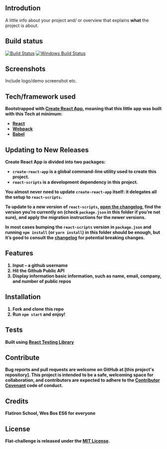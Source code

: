 ## Introdution
A little info about your project and/ or overview that explains **what** the project is about.

## Build status

[![Build Status](https://travis-ci.org/akashnimare/foco.svg?branch=master)](https://travis-ci.org/akashnimare/foco)
[![Windows Build Status](https://ci.appveyor.com/api/projects/status/github/akashnimare/foco?branch=master&svg=true)](https://ci.appveyor.com/project/akashnimare/foco/branch/master)

## Screenshots
Include logo/demo screenshot etc.

## Tech/framework used

<b>Bootstrapped with [Create React App]("https://github.com/facebook/create-react-app"), meaning that this little app was built with this Tech at minimum:
- [React]("https://reactjs.org") 
- [Webpack]("https://webpack.js.org")
- [Babel]("https://babeljs.io")

## Updating to New Releases

Create React App is divided into two packages:

- `create-react-app` is a global command-line utility used to create this project.
- `react-scripts` is a development dependency in this project.

You almost never need to update `create-react-app` itself: it delegates all the setup to `react-scripts`.

To update to a new version of `react-scripts`, [open the changelog](https://github.com/facebook/create-react-app/blob/master/CHANGELOG.md), find the version you’re currently on (check `package.json` in this folder if you’re not sure), and apply the migration instructions for the newer versions.

In most cases bumping the `react-scripts` version in `package.json` and running `npm install` (or `yarn install`) in this folder should be enough, but it’s good to consult the [changelog](https://github.com/facebook/create-react-app/blob/master/CHANGELOG.md) for potential breaking changes.

## Features
1.	Input – a github username
2.	Hit the Github Public API
3.	Display information basic information, such as name, email, company, and number of public repos

## Installation
1. Fork and clone this repo
2. Run `npm start` and enjoy!

## Tests
Built using [React Testing Library](https://github.com/kentcdodds/react-testing-library)

## Contribute

Bug reports and pull requests are welcome on GitHub at [this project's repository]. This project is intended to be a safe, welcoming space for collaboration, and contributors are expected to adhere to the [Contributor Covenant]("https://www.contributor-covenant.org") code of conduct.

## Credits
Flatiron School, Wes Bos ES6 for everyone

## License
Flat-challenge is released under the [MIT License](https://opensource.org/licenses/MIT).
